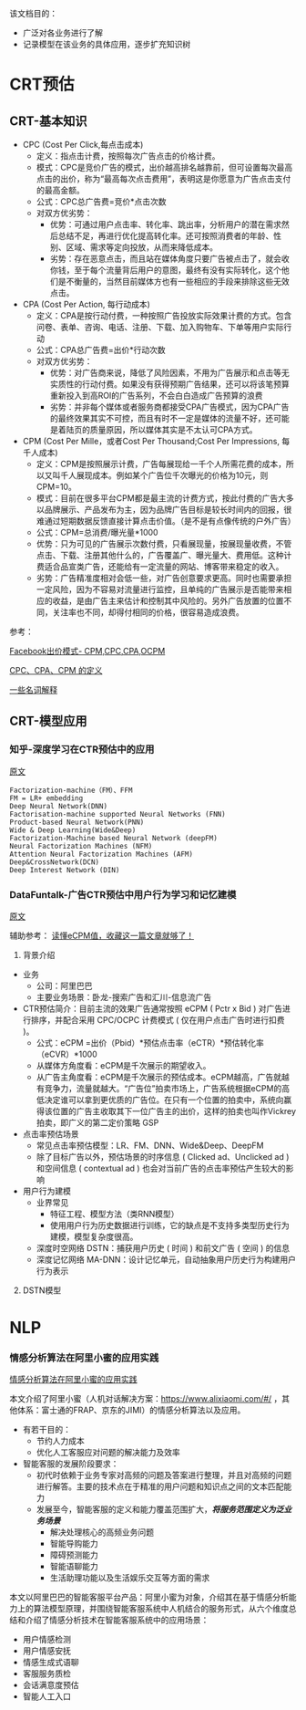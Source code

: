 该文档目的：
- 广泛对各业务进行了解
- 记录模型在该业务的具体应用，逐步扩充知识树

# CRT预估

## CRT-基本知识


- CPC (Cost Per Click,每点击成本) 
    - 定义：指点击计费，按照每次广告点击的价格计费。
    - 模式：CPC是竞价广告的模式，出价越高排名越靠前，但可设置每次最高点击的出价，称为“最高每次点击费用”，表明这是你愿意为广告点击支付的最高金额。
    - 公式：CPC总广告费=竞价*点击次数
    - 对双方优劣势：
        - 优势：可通过用户点击率、转化率、跳出率，分析用户的潜在需求然后总结不足，再进行优化提高转化率。还可按照消费者的年龄、性别、区域、需求等定向投放，从而来降低成本。
        - 劣势：存在恶意点击，而且站在媒体角度只要广告被点击了，就会收你钱，至于每个流量背后用户的意图，最终有没有实际转化，这个他们是不衡量的，当然目前媒体方也有一些相应的手段来排除这些无效点击。
- CPA (Cost Per Action, 每行动成本) 
    - 定义：CPA是按行动付费，一种按照广告投放实际效果计费的方式。包含问卷、表单、咨询、电话、注册、下载、加入购物车、下单等用户实际行动
    - 公式：CPA总广告费=出价*行动次数
    - 对双方优劣势：
        - 优势：对广告商来说，降低了风险因素，不用为广告展示和点击等无实质性的行动付费。如果没有获得预期广告结果，还可以将该笔预算重新投入到高ROI的广告系列，不会白白造成广告预算的浪费
        - 劣势：并非每个媒体或者服务商都接受CPA广告模式，因为CPA广告的最终效果其实不可控，而且有时不一定是媒体的流量不好，还可能是着陆页的质量原因，所以媒体其实是不太认可CPA方式。
- CPM (Cost Per Mille，或者Cost Per Thousand;Cost Per Impressions, 每千人成本)
    - 定义：CPM是按照展示计费，广告每展现给一千个人所需花费的成本，所以又叫千人展现成本。例如某个广告位千次曝光的价格为10元，则CPM=10。
    - 模式：目前在很多平台CPM都是最主流的计费方式，按此付费的广告大多以品牌展示、产品发布为主，因为品牌广告目标是较长时间内的回报，很难通过短期数据反馈直接计算点击价值。（是不是有点像传统的户外广告）
    - 公式：CPM=总消费/曝光量*1000
    - 优势：只为可见的广告展示次数付费，只看展现量，按展现量收费，不管点击、下载、注册其他什么的，广告覆盖广、曝光量大、费用低。这种计费适合品宣类广告，还能给有一定流量的网站、博客带来稳定的收入。
    - 劣势：广告精准度相对会低一些，对广告创意要求更高。同时也需要承担一定风险，因为不容易对流量进行监控，且单纯的广告展示是否能带来相应的收益，是由广告主来估计和控制其中风险的。另外广告放置的位置不同，关注率也不同，却得付相同的价格，很容易造成浪费。
    
参考：

[Facebook出价模式- CPM,CPC,CPA,OCPM](https://www.papayamobile.com/academy/%E5%85%A8%E9%9D%A2%E8%A7%A3%E6%9E%90facebook%E5%87%BA%E4%BB%B7%E6%A8%A1%E5%BC%8F-cpmcpccpaocpm.html#:~:text=CPC%EF%BC%88Cost%20Per%20Click%EF%BC%89,%E4%BC%9A%E9%80%89%E6%8B%A9CPC%E5%87%BA%E4%BB%B7%E6%A8%A1%E5%BC%8F%E3%80%82)

[CPC、CPA、CPM 的定义](https://www.zhihu.com/question/20416888)

[一些名词解释](https://www.zhihu.com/question/20416888/answer/158234970)


## CRT-模型应用

### 知乎-深度学习在CTR预估中的应用
[原文](https://zhuanlan.zhihu.com/p/59340370)

    Factorization-machine（FM）、FFM
    FM = LR+ embedding
    Deep Neural Network(DNN)
    Factorisation-machine supported Neural Networks (FNN)
    Product-based Neural Network(PNN)
    Wide & Deep Learning(Wide&Deep)
    Factorization-Machine based Neural Network (deepFM)
    Neural Factorization Machines (NFM)
    Attention Neural Factorization Machines (AFM)
    Deep&CrossNetwork(DCN)
    Deep Interest Network (DIN)


### DataFuntalk-广告CTR预估中用户行为学习和记忆建模
[原文](https://zhuanlan.zhihu.com/p/481610852)

辅助参考：
[读懂eCPM值，收藏这一篇文章就够了！](http://www.woshipm.com/marketing/5260553.html)

1. 背景介绍
- 业务
  - 公司：阿里巴巴
  - 主要业务场景：卧龙-搜索广告和汇川-信息流广告
- CTR预估简介：目前主流的效果广告通常按照 eCPM ( Pctr x Bid ) 对广告进行排序，并配合采用 CPC/OCPC 计费模式 ( 仅在用户点击广告时进行扣费 )。
    - 公式：eCPM =出价（Pbid）*预估点击率（eCTR）*预估转化率（eCVR）*1000
    - 从媒体方角度看：eCPM是千次展示的期望收入。
    - 从广告主角度看：eCPM是千次展示的预估成本。eCPM越高，广告就越有竞争力，流量就越大。“广告位”拍卖市场上，广告系统根据eCPM的高低决定谁可以拿到更优质的广告位。在只有一个位置的拍卖中，系统向赢得该位置的广告主收取其下一位广告主的出价，这样的拍卖也叫作Vickrey拍卖，即广义的第二定价策略 GSP
- 点击率预估场景
    - 常见点击率预估模型：LR、FM、DNN、Wide&Deep、DeepFM
    - 除了目标广告以外，预估场景的时序信息 ( Clicked ad、Unclicked ad ) 和空间信息 ( contextual ad ) 也会对当前广告的点击率预估产生较大的影响
- 用户行为建模
    - 业界常见
        - 特征工程、模型方法（类RNN模型）
        - 使用用户行为历史数据进行训练，它的缺点是不支持多类型历史行为建模，模型复杂度很高。
    - 深度时空网络 DSTN：捕获用户历史 ( 时间 ) 和前文广告 ( 空间 ) 的信息
    - 深度记忆网络 MA-DNN：设计记忆单元，自动抽象用户历史行为构建用户行为表示
2. DSTN模型

# NLP
### 情感分析算法在阿里小蜜的应用实践
[情感分析算法在阿里小蜜的应用实践](https://zhuanlan.zhihu.com/p/466737970)

本文介绍了阿里小蜜（人机对话解决方案：https://www.alixiaomi.com/#/ ，其他体系：富士通的FRAP、京东的JIMI）的情感分析算法以及应用。

- 有若干目的：
  - 节约人力成本
  - 优化人工客服应对问题的解决能力及效率
- 智能客服的发展阶段要求：
  - 初代时依赖于业务专家对高频的问题及答案进行整理，并且对高频的问题进行解答。主要的技术点在于精准的用户问题和知识点之间的文本匹配能力 
  - 发展至今，智能客服的定义和能力覆盖范围扩大，***将服务范围定义为泛业务场景***
    - 解决处理核心的高频业务问题
    - 智能导购能力
    - 障碍预测能力
    - 智能语聊能力
    - 生活助理功能以及生活娱乐交互等方面的需求

本文以阿里巴巴的智能客服平台产品：阿里小蜜为对象，介绍其在基于情感分析能力上的算法模型原理，并围绕智能客服系统中人机结合的服务形式，从六个维度总结和介绍了情感分析技术在智能客服系统中的应用场景：

- 用户情感检测 
- 用户情感安抚
- 情感生成式语聊
- 客服服务质检
- 会话满意度预估
- 智能人工入口